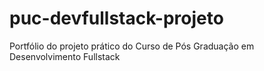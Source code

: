 # puc-devfullstack-projeto
Portfólio do projeto prático do Curso de Pós Graduação em Desenvolvimento Fullstack
